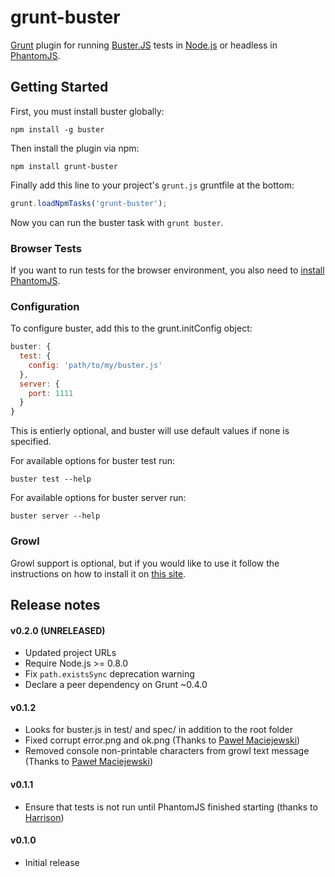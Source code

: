 # grunt-buster

[Grunt](https://github.com/cowboy/grunt) plugin for running [Buster.JS](http://busterjs.org/) tests in [Node.js](http://nodejs.org/) or headless in [PhantomJS](http://phantomjs.org/).


## Getting Started

First, you must install buster globally:

    npm install -g buster

Then install the plugin via npm:

    npm install grunt-buster

Finally add this line to your project's `grunt.js` gruntfile at the bottom:

```js
grunt.loadNpmTasks('grunt-buster');
```
Now you can run the buster task with `grunt buster`.

### Browser Tests

If you want to run tests for the browser environment, you also need to [install PhantomJS](https://github.com/cowboy/grunt/blob/master/docs/faq.md#why-does-grunt-complain-that-phantomjs-isnt-installed).

### Configuration

To configure buster, add this to the grunt.initConfig object:

```js
buster: {
  test: {
    config: 'path/to/my/buster.js'
  },
  server: {
    port: 1111
  }
}
```

This is entierly optional, and buster will use default values if none is specified.

For available options for buster test run:

    buster test --help

For available options for buster server run:

    buster server --help

### Growl

Growl support is optional, but if you would like to use it follow the instructions on how to install it on [this site](https://github.com/visionmedia/node-growl).

## Release notes

#### v0.2.0 (UNRELEASED)
* Updated project URLs
* Require Node.js >= 0.8.0
* Fix `path.existsSync` deprecation warning
* Declare a peer dependency on Grunt ~0.4.0

#### v0.1.2
* Looks for buster.js in test/ and spec/ in addition to the root folder
* Fixed corrupt error.png and ok.png (Thanks to [Paweł Maciejewski](https://github.com/fragphace))
* Removed console non-printable characters from growl text message (Thanks to [Paweł Maciejewski](https://github.com/fragphace))

#### v0.1.1
* Ensure that tests is not run until PhantomJS finished starting (thanks to [Harrison](https://github.com/Harrison))

#### v0.1.0
* Initial release
